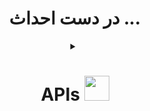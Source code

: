 <div align="center">

# در دست احداث ...

<details>
<summary><h1> APIs <a href="https://github.com/Ali-Script"><img src="https://user-images.githubusercontent.com/74038190/212284087-bbe7e430-757e-4901-90bf-4cd2ce3e1852.gif" width="40px" /></h1></summary>

<div align="left">


```py

GET  http://localhost:4001/ 
POST  http://localhost:4001/auth  Body: {UserName, Email, Password, ConfirmPassword}
POST  http://localhost:4001/authCode  Body: {Code, UserName, Email, Password, ConfirmPassword}
POST  http://localhost:4001/login  Body: {Identifeir, Password}
GET  http://localhost:4001/getMe

```
  
</details>
